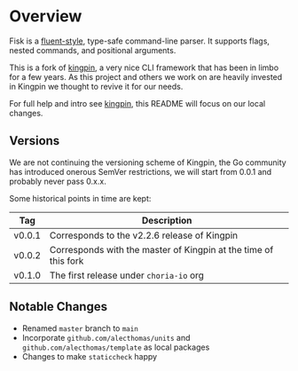 # Overview

Fisk is a [fluent-style](http://en.wikipedia.org/wiki/Fluent_interface), type-safe command-line parser. It supports flags, nested commands, and positional arguments.

This is a fork of [kingpin](https://github.com/alecthomas/kingpin), a very nice CLI framework that has been in limbo for a few years. As this project and others we work on are heavily invested in Kingpin we thought to revive it for our needs.

For full help and intro see [kingpin](https://github.com/alecthomas/kingpin), this README will focus on our local changes.

## Versions

We are not continuing the versioning scheme of Kingpin, the Go community has introduced onerous SemVer restrictions, we will start from 0.0.1 and probably never pass 0.x.x.

Some historical points in time are kept:

| Tag    | Description                                                     |
|--------|-----------------------------------------------------------------|
| v0.0.1 | Corresponds to the v2.2.6 release of Kingpin                    |
| v0.0.2 | Corresponds with the master of Kingpin at the time of this fork |
| v0.1.0 | The first release under `choria-io` org                         |

## Notable Changes

 * Renamed `master` branch to `main`
 * Incorporate `github.com/alecthomas/units` and `github.com/alecthomas/template` as local packages
 * Changes to make `staticcheck` happy
